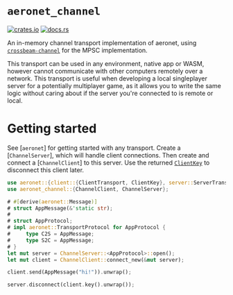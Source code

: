 # `aeronet_channel`

[![crates.io](https://img.shields.io/crates/v/aeronet_channel.svg)](https://crates.io/crates/aeronet_channel)
[![docs.rs](https://img.shields.io/docsrs/aeronet_channel)](https://docs.rs/aeronet_channel)

An in-memory channel transport implementation of aeronet, using
[`crossbeam-channel`](https://docs.rs/crossbeam-channel) for the MPSC implementation.

This transport can be used in any environment, native app or WASM, however cannot communicate with
other computers remotely over a network. This transport is useful when developing a local
singleplayer server for a potentially multiplayer game, as it allows you to write the same logic
without caring about if the server you're connected to is remote or local.

# Getting started

See [`aeronet`] for getting started with any transport. Create a [`ChannelServer`], which will
handle client connections. Then create and connect a [`ChannelClient`] to this server. Use the
returned [`ClientKey`] to disconnect this client later.

```rust
use aeronet::{client::{ClientTransport, ClientKey}, server::ServerTransport};
use aeronet_channel::{ChannelClient, ChannelServer};

# #[derive(aeronet::Message)]
# struct AppMessage(&'static str);
# 
# struct AppProtocol;
# impl aeronet::TransportProtocol for AppProtocol {
#     type C2S = AppMessage;
#     type S2C = AppMessage;
# }
let mut server = ChannelServer::<AppProtocol>::open();
let mut client = ChannelClient::connect_new(&mut server);

client.send(AppMessage("hi!")).unwrap();

server.disconnect(client.key().unwrap());
```

[`ClientKey`]: aeronet::client::ClientKey
